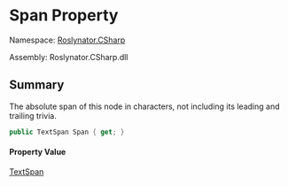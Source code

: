 # Span Property

Namespace: [Roslynator.CSharp](../../README.md)

Assembly: Roslynator\.CSharp\.dll

## Summary

The absolute span of this node in characters, not including its leading and trailing trivia\.

```csharp
public TextSpan Span { get; }
```

#### Property Value

[TextSpan](https://docs.microsoft.com/en-us/dotnet/api/microsoft.codeanalysis.text.textspan)


